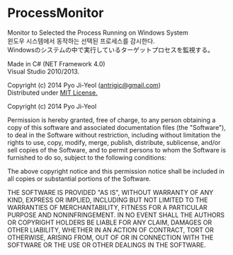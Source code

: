 ProcessMonitor
==============
Monitor to Selected the Process Running on Windows System<br />
윈도우 시스템에서 동작하는 선택된 프로세스를 감시한다. <br />
Windowsのシステムの中で実行しているターゲットプロセスを監視する。<p>

Made in C# (NET Framework 4.0)<br />
Visual Studio 2010/2013.<p>

Copyright (c) 2014 Pyo Ji-Yeol (antrigic@gmail.com)<br />
Distributed under <a href="http://opensource.org/licenses/MIT">MIT License.</a> <br />
<p>

Copyright (c) 2014 Pyo Ji-Yeol

Permission is hereby granted, free of charge, to any person
obtaining a copy of this software and associated documentation
files (the "Software"), to deal in the Software without
restriction, including without limitation the rights to use,
copy, modify, merge, publish, distribute, sublicense, and/or sell
copies of the Software, and to permit persons to whom the
Software is furnished to do so, subject to the following
conditions:

The above copyright notice and this permission notice shall be
included in all copies or substantial portions of the Software.

THE SOFTWARE IS PROVIDED "AS IS", WITHOUT WARRANTY OF ANY KIND,
EXPRESS OR IMPLIED, INCLUDING BUT NOT LIMITED TO THE WARRANTIES
OF MERCHANTABILITY, FITNESS FOR A PARTICULAR PURPOSE AND
NONINFRINGEMENT. IN NO EVENT SHALL THE AUTHORS OR COPYRIGHT
HOLDERS BE LIABLE FOR ANY CLAIM, DAMAGES OR OTHER LIABILITY,
WHETHER IN AN ACTION OF CONTRACT, TORT OR OTHERWISE, ARISING
FROM, OUT OF OR IN CONNECTION WITH THE SOFTWARE OR THE USE OR
OTHER DEALINGS IN THE SOFTWARE.
